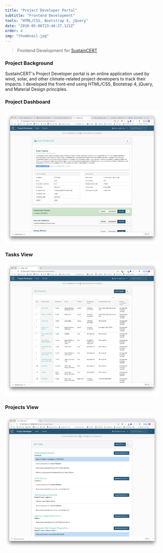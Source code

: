 ```yaml
---
title: "Project Developer Portal"
subtitle: "Frontend Development"
tools: "HTML/CSS, Bootstrap 4, jQuery"
date: "2016-05-06T23:46:37.121Z"
order: 4
img: "thumbnail.jpg"
---
```


> Frontend Development for <a href="https://impact.sustain-cert.com/">SustainCERT</a>

### Project Background

SustainCERT's Project Developer portal is an online application used by wind, solar, and other climate-related project developers to track their impacts. I developed the front-end using HTML/CSS, Bootstrap 4, jQuery, and Material Design principles.

### Project Dashboard

<img src="project-dashboard.jpg">

### Tasks View

<img src="tasks-view.jpg">

### Projects View

<img src="projects-view.jpg">

